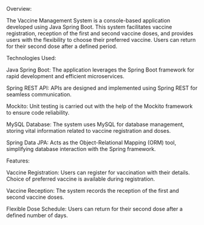 Overview:

The Vaccine Management System is a console-based application developed using Java Spring Boot. This system facilitates vaccine registration, reception of the first and second vaccine doses, and provides users with the flexibility to choose their preferred vaccine. Users can return for their second dose after a defined period.

Technologies Used:

Java Spring Boot: The application leverages the Spring Boot framework for rapid development and efficient microservices.

Spring REST API: APIs are designed and implemented using Spring REST for seamless communication.

Mockito: Unit testing is carried out with the help of the Mockito framework to ensure code reliability.

MySQL Database: The system uses MySQL for database management, storing vital information related to vaccine registration and doses.

Spring Data JPA: Acts as the Object-Relational Mapping (ORM) tool, simplifying database interaction with the Spring framework.

Features:

Vaccine Registration:
Users can register for vaccination with their details.
Choice of preferred vaccine is available during registration.

Vaccine Reception:
The system records the reception of the first and second vaccine doses.

Flexible Dose Schedule:
Users can return for their second dose after a defined number of days.
